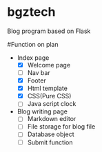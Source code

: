 # bgztech
Blog program based on Flask


#Function on plan
- Index page
  - [x] Welcome page
  - [ ] Nav bar
  - [x] Footer
  - [x] Html template
  - [x] CSS(Pure CSS)
  - [ ] Java script clock
- Blog writing page
  - [ ] Markdown editor
  - [ ] File storage for blog file
  - [ ] Database object
  - [ ] Submit function